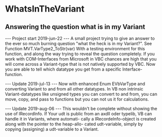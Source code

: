 # WhatsInTheVariant
## Answering the question what is in my Variant
--- Project start 2019-jun-22 --- 
A small project trying to give an answer to the ever so much burning question 
"what the heck is in my Variant?". See Function MVT.VarType2_ToStr(var)
With a testing environment for this function, and along the way trying to 
reveal the question completely.
If you work with COM-Interfaces from Microsoft in VBC chances are high that 
you will come across a Variant-type that is not natively supported by VBC. 
Now you are able to tell which datatype you get from a specific Interface-
function.

--- Update 2019-jul-13 ---
Now with enhanced Enum EVbVarType and converting Variant to and from all other 
datatypes. In VB non intrinsic Variant-datatypes like unsigned types you can 
convert to and from, you can move, copy, and pass to functions but you can not 
us it for calculations.

--- Update 2019-aug-06 ---
This wouldn't be complete without showing the use of IRecordInfo. If Your udt is 
public from an axdll oder typelib, VB can handle it in Variants, where automati-
cally a IRecordeInfo-object is created along with the pointer to the heap-allo-
cated udt-variable, simply by copying (assigning) a udt-variable to a Variant.
